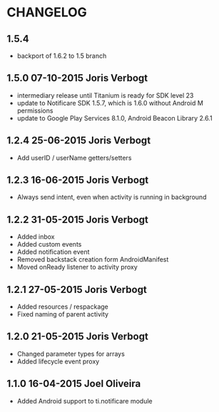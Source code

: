 # CHANGELOG

## 1.5.4
- backport of 1.6.2 to 1.5 branch

## 1.5.0    07-10-2015 Joris Verbogt
- intermediary release until Titanium is ready for SDK level 23
- update to Notificare SDK 1.5.7, which is 1.6.0 without Android M permissions
- update to Google Play Services 8.1.0, Android Beacon Library 2.6.1

## 1.2.4	25-06-2015 Joris Verbogt
- Add userID / userName getters/setters

## 1.2.3	16-06-2015 Joris Verbogt
- Always send intent, even when activity is running in background

## 1.2.2	31-05-2015 Joris Verbogt
- Added inbox
- Added custom events
- Added notification event
- Removed backstack creation form AndroidManifest
- Moved onReady listener to activity proxy

## 1.2.1	27-05-2015 Joris Verbogt
- Added resources / respackage
- Fixed naming of parent activity

## 1.2.0 	21-05-2015 Joris Verbogt
- Changed parameter types for arrays
- Added lifecycle event proxy


## 1.1.0	16-04-2015 Joel Oliveira
- Added Android support to ti.notificare module
